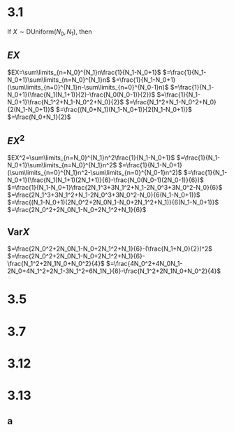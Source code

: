 # 3.1

If $X\sim \text{DUniform}(N_0,N_1)$, then

## $EX$
$EX=\sum\limits_{n=N_0}^{N_1}n\frac{1}{N_1-N_0+1}$
$=\frac{1}{N_1-N_0+1}\sum\limits_{n=N_0}^{N_1}n$
$=\frac{1}{N_1-N_0+1}(\sum\limits_{n=0}^{N_1}n-\sum\limits_{n=0}^{N_0-1}n)$
$=\frac{1}{N_1-N_0+1}(\frac{N_1(N_1+1)}{2}-\frac{N_0(N_0-1)}{2})$
$=\frac{1}{N_1-N_0+1}\frac{N_1^2+N_1-N_0^2+N_0}{2}$
$=\frac{N_1^2+N_1-N_0^2+N_0}{2(N_1-N_0+1)}$
$=\frac{(N_0+N_1)(N_1-N_0+1)}{2(N_1-N_0+1)}$
$=\frac{N_0+N_1}{2}$

## $EX^2$

$EX^2=\sum\limits_{n=N_0}^{N_1}n^2\frac{1}{N_1-N_0+1}$
$=\frac{1}{N_1-N_0+1}\sum\limits_{n=N_0}^{N_1}n^2$
$=\frac{1}{N_1-N_0+1}(\sum\limits_{n=0}^{N_1}n^2-\sum\limits_{n=0}^{N_0-1}n^2)$
$=\frac{1}{N_1-N_0+1}(\frac{N_1(N_1+1)(2N_1+1)}{6}-\frac{N_0(N_0-1)(2N_0-1)}{6})$
$=\frac{1}{N_1-N_0+1}\frac{2N_1^3+3N_1^2+N_1-2N_0^3+3N_0^2-N_0}{6}$
$=\frac{2N_1^3+3N_1^2+N_1-2N_0^3+3N_0^2-N_0}{6(N_1-N_0+1)}$
$=\frac{(N_1-N_0+1)(2N_0^2+2N_0N_1-N_0+2N_1^2+N_1)}{6(N_1-N_0+1)}$
$=\frac{2N_0^2+2N_0N_1-N_0+2N_1^2+N_1}{6}$

## $\text{Var}X$

$=\frac{2N_0^2+2N_0N_1-N_0+2N_1^2+N_1}{6}-(\frac{N_1+N_0}{2})^2$
$=\frac{2N_0^2+2N_0N_1-N_0+2N_1^2+N_1}{6}-\frac{N_1^2+2N_1N_0+N_0^2}{4}$
$=\frac{4N_0^2+4N_0N_1-2N_0+4N_1^2+2N_1-3N_1^2+6N_1N_}{6}-\frac{N_1^2+2N_1N_0+N_0^2}{4}$

# 3.5

# 3.7

# 3.12

# 3.13
## a